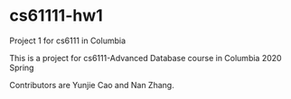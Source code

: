 # cs61111-hw1
Project 1 for cs6111 in Columbia


This is a project for cs6111-Advanced Database course in Columbia 2020 Spring

Contributors are Yunjie Cao and Nan Zhang.
